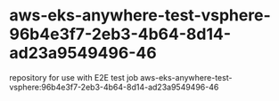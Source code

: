 # aws-eks-anywhere-test-vsphere-96b4e3f7-2eb3-4b64-8d14-ad23a9549496-46
repository for use with E2E test job aws-eks-anywhere-test-vsphere:96b4e3f7-2eb3-4b64-8d14-ad23a9549496-46
